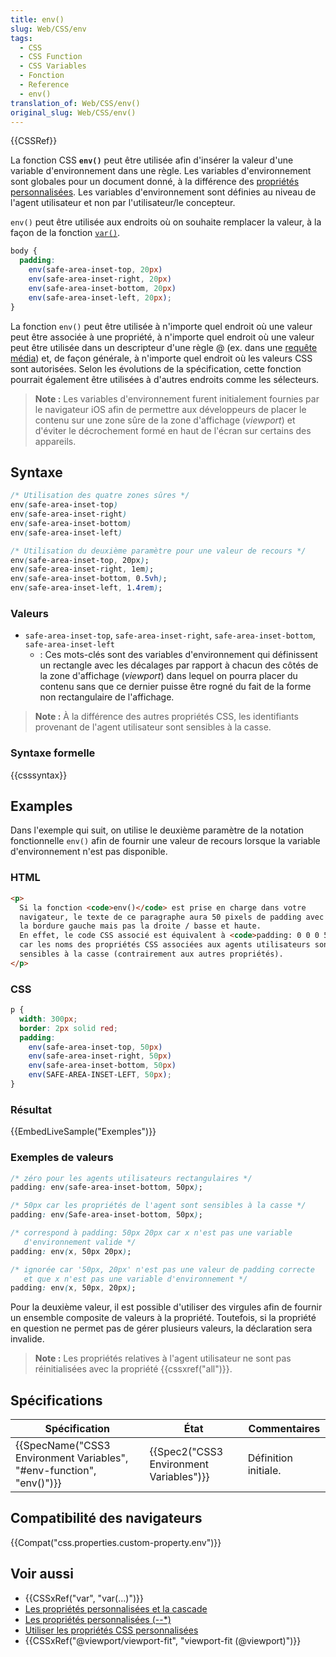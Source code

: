 ```yaml
---
title: env()
slug: Web/CSS/env
tags:
  - CSS
  - CSS Function
  - CSS Variables
  - Fonction
  - Reference
  - env()
translation_of: Web/CSS/env()
original_slug: Web/CSS/env()
---
```

{{CSSRef}}

La fonction CSS **`env()`** peut être utilisée afin d'insérer la valeur d'une variable d'environnement dans une règle. Les variables d'environnement sont globales pour un document donné, à la différence des [propriétés personnalisées](/fr/docs/Web/CSS/--*). Les variables d'environnement sont définies au niveau de l'agent utilisateur et non par l'utilisateur/le concepteur.

`env()` peut être utilisée aux endroits où on souhaite remplacer la valeur, à la façon de la fonction [`var()`](</fr/docs/Web/CSS/var()>).

```css
body {
  padding:
    env(safe-area-inset-top, 20px)
    env(safe-area-inset-right, 20px)
    env(safe-area-inset-bottom, 20px)
    env(safe-area-inset-left, 20px);
}
```

La fonction `env()` peut être utilisée à n'importe quel endroit où une valeur peut être associée à une propriété, à n'importe quel endroit où une valeur peut être utilisée dans un descripteur d'une règle @ (ex. dans une [requête média](/fr/docs/Web/CSS/@media)) et, de façon générale, à n'importe quel endroit où les valeurs CSS sont autorisées. Selon les évolutions de la spécification, cette fonction pourrait également être utilisées à d'autres endroits comme les sélecteurs.

> **Note :** Les variables d'environnement furent initialement fournies par le navigateur iOS afin de permettre aux développeurs de placer le contenu sur une zone sûre de la zone d'affichage (_viewport_) et d'éviter le décrochement formé en haut de l'écran sur certains des appareils.

## Syntaxe

```css
/* Utilisation des quatre zones sûres */
env(safe-area-inset-top)
env(safe-area-inset-right)
env(safe-area-inset-bottom)
env(safe-area-inset-left)

/* Utilisation du deuxième paramètre pour une valeur de recours */
env(safe-area-inset-top, 20px);
env(safe-area-inset-right, 1em);
env(safe-area-inset-bottom, 0.5vh);
env(safe-area-inset-left, 1.4rem);
```

### Valeurs

- `safe-area-inset-top`, `safe-area-inset-right`, `safe-area-inset-bottom`, `safe-area-inset-left`
  - : Ces mots-clés sont des variables d'environnement qui définissent un rectangle avec les décalages par rapport à chacun des côtés de la zone d'affichage (_viewport_) dans lequel on pourra placer du contenu sans que ce dernier puisse être rogné du fait de la forme non rectangulaire de l'affichage.

> **Note :** À la différence des autres propriétés CSS, les identifiants provenant de l'agent utilisateur sont sensibles à la casse.

### Syntaxe formelle

{{csssyntax}}

## Examples

Dans l'exemple qui suit, on utilise le deuxième paramètre de la notation fonctionnelle `env()` afin de fournir une valeur de recours lorsque la variable d'environnement n'est pas disponible.

### HTML

```html
<p>
  Si la fonction <code>env()</code> est prise en charge dans votre
  navigateur, le texte de ce paragraphe aura 50 pixels de padding avec
  la bordure gauche mais pas la droite / basse et haute.
  En effet, le code CSS associé est équivalent à <code>padding: 0 0 0 50px</code>
  car les noms des propriétés CSS associées aux agents utilisateurs sont
  sensibles à la casse (contrairement aux autres propriétés).
</p>
```

### CSS

```css
p {
  width: 300px;
  border: 2px solid red;
  padding:
    env(safe-area-inset-top, 50px)
    env(safe-area-inset-right, 50px)
    env(safe-area-inset-bottom, 50px)
    env(SAFE-AREA-INSET-LEFT, 50px);
}
```

### Résultat

{{EmbedLiveSample("Exemples")}}

### Exemples de valeurs

```css
/* zéro pour les agents utilisateurs rectangulaires */
padding: env(safe-area-inset-bottom, 50px);

/* 50px car les propriétés de l'agent sont sensibles à la casse */
padding: env(Safe-area-inset-bottom, 50px);

/* correspond à padding: 50px 20px car x n'est pas une variable
   d'environnement valide */
padding: env(x, 50px 20px);

/* ignorée car '50px, 20px' n'est pas une valeur de padding correcte
   et que x n'est pas une variable d'environnement */
padding: env(x, 50px, 20px);
```

Pour la deuxième valeur, il est possible d'utiliser des virgules afin de fournir un ensemble composite de valeurs à la propriété. Toutefois, si la propriété en question ne permet pas de gérer plusieurs valeurs, la déclaration sera invalide.

> **Note :** Les propriétés relatives à l'agent utilisateur ne sont pas réinitialisées avec la propriété {{cssxref("all")}}.

## Spécifications

| Spécification                                                                                | État                                                 | Commentaires         |
| -------------------------------------------------------------------------------------------- | ---------------------------------------------------- | -------------------- |
| {{SpecName("CSS3 Environment Variables", "#env-function", "env()")}} | {{Spec2("CSS3 Environment Variables")}} | Définition initiale. |

## Compatibilité des navigateurs

{{Compat("css.properties.custom-property.env")}}

## Voir aussi

- {{CSSxRef("var", "var(…)")}}
- [Les propriétés personnalisées et la cascade](/fr/docs/Web/CSS/CSS_Variables)
- [Les propriétés personnalisées (--\*)](/fr/docs/Web/CSS/--*)
- [Utiliser les propriétés CSS personnalisées](/fr/docs/Web/CSS/Les_variables_CSS)
- {{CSSxRef("@viewport/viewport-fit", "viewport-fit (@viewport)")}}
